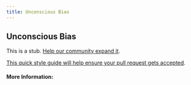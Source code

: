 ```yaml
---
title: Unconscious Bias
---
```


## Unconscious Bias

This is a stub. [Help our community expand it](https://github.com/freeCodeCamp/guide-articles/tree/master/articles/Working-In-Tech/Unconscious-Bias/index.md).

[This quick style guide will help ensure your pull request gets accepted](https://github.com/freeCodeCamp/guide-articles/blob/master/README.md).

<!-- The article goes here, in GitHub-flavored Markdown. Feel free to add YouTube videos, images, and CodePen/JSBin embeds  -->

#### More Information:
<!-- Please add any articles you think might be helpful to read before writing the article -->


